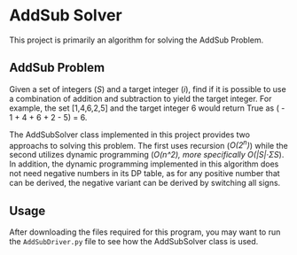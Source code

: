 # AddSub Solver
This project is primarily an algorithm for solving the AddSub Problem. 

## AddSub Problem
Given a set of integers (*S*) and a target integer (*i*), find if it is possible to use a combination of addition and subtraction to yield the target integer. For example, the set [1,4,6,2,5] and the target integer 6 would return True as ( - 1 + 4 + 6 + 2 - 5) = 6.

The AddSubSolver class implemented in this project provides two approachs to solving this problem. The first uses recursion (*O(2<sup>n</sup>)*) while the second utilizes dynamic programming (*O(n^2), more specifically O(|S|·ΣS*). In addition, the dynamic programming implemented in this algorithm does not need negative numbers in its DP table, as for any positive number that can be derived, the negative variant can be derived by switching all signs. 

## Usage

After downloading the files required for this program, you may want to run the `AddSubDriver.py` file to see how the AddSubSolver class is used. 


